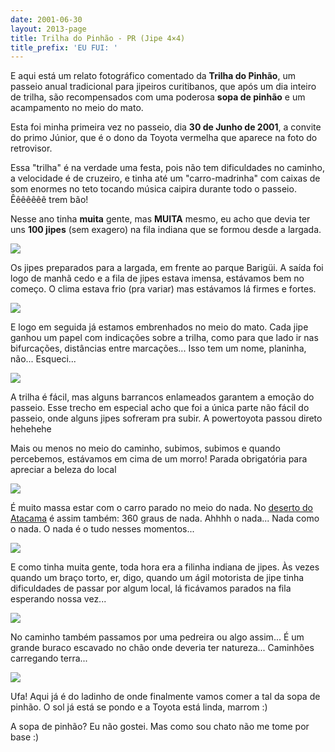 ```yaml
---
date: 2001-06-30
layout: 2013-page
title: Trilha do Pinhão - PR (Jipe 4×4)
title_prefix: 'EU FUI: '
---
```


E aqui está um relato fotográfico comentado da **Trilha do Pinhão**, um passeio anual tradicional para jipeiros curitibanos, que após um dia inteiro de trilha, são recompensados com uma poderosa **sopa de pinhão** e um acampamento no meio do mato.

Esta foi minha primeira vez no passeio, dia **30 de Junho de 2001**, a convite do primo Júnior, que é o dono da Toyota vermelha que aparece na foto do retrovisor.

Essa "trilha" é na verdade uma festa, pois não tem dificuldades no caminho, a velocidade é de cruzeiro, e tinha até um "carro-madrinha" com caixas de som enormes no teto tocando música caipira durante todo o passeio. Êêêêêêê trem bão!

Nesse ano tinha **muita** gente, mas **MUITA** mesmo, eu acho que devia ter uns **100 jipes** (sem exagero) na fila indiana que se formou desde a largada.

![](http://aurelio.net/img/viagem/trilha-do-pinhao/pinhao1.jpg)

Os jipes preparados para a largada, em frente ao parque Barigüi. A saída foi logo de manhã cedo e a fila de jipes estava imensa, estávamos bem no começo. O clima estava frio (pra variar) mas estávamos lá firmes e fortes.

![](http://aurelio.net/img/viagem/trilha-do-pinhao/pinhao2.jpg)

E logo em seguida já estamos embrenhados no meio do mato. Cada jipe ganhou um papel com indicações sobre a trilha, como para que lado ir nas bifurcações, distâncias entre marcações... Isso tem um nome, planinha, não... Esqueci...

![](http://aurelio.net/img/viagem/trilha-do-pinhao/pinhao3.jpg)

A trilha é fácil, mas alguns barrancos enlameados garantem a emoção do passeio. Esse trecho em especial acho que foi a única parte não fácil do passeio, onde alguns jipes sofreram pra subir. A powertoyota passou direto hehehehe

Mais ou menos no meio do caminho, subimos, subimos e quando percebemos, estávamos em cima de um morro! Parada obrigatória para apreciar a beleza do local

![](http://aurelio.net/img/viagem/trilha-do-pinhao/pinhao5.jpg)

É muito massa estar com o carro parado no meio do nada. No [deserto do Atacama](http://aurelio.net/viagem/atacama/) é assim também: 360 graus de nada. Ahhhh o nada... Nada como o nada. O nada é o tudo nesses momentos...

![](http://aurelio.net/img/viagem/trilha-do-pinhao/pinhao6.jpg)

E como tinha muita gente, toda hora era a filinha indiana de jipes. Às vezes quando um braço torto, er, digo, quando um ágil motorista de jipe tinha dificuldades de passar por algum local, lá ficávamos parados na fila esperando nossa vez...

![](http://aurelio.net/img/viagem/trilha-do-pinhao/pinhao7.jpg)

No caminho também passamos por uma pedreira ou algo assim... É um grande buraco escavado no chão onde deveria ter natureza... Caminhões carregando terra...

![](http://aurelio.net/img/viagem/trilha-do-pinhao/pinhao8.jpg)

Ufa! Aqui já é do ladinho de onde finalmente vamos comer a tal da sopa de pinhão. O sol já está se pondo e a Toyota está linda, marrom :)

A sopa de pinhão? Eu não gostei. Mas como sou chato não me tome por base :)
